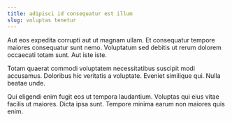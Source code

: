 ```yaml
---
title: adipisci id consequatur est illum
slug: voluptas tenetur
---
```


Aut eos expedita corrupti aut ut magnam ullam. Et consequatur tempore maiores consequatur sunt nemo. Voluptatum sed debitis ut rerum dolorem occaecati totam sunt. Aut iste iste.

Totam quaerat commodi voluptatem necessitatibus suscipit modi accusamus. Doloribus hic veritatis a voluptate. Eveniet similique qui. Nulla beatae unde.

Qui eligendi enim fugit eos ut tempora laudantium. Voluptas qui eius vitae facilis ut maiores. Dicta ipsa sunt. Tempore minima earum non maiores quis enim.
